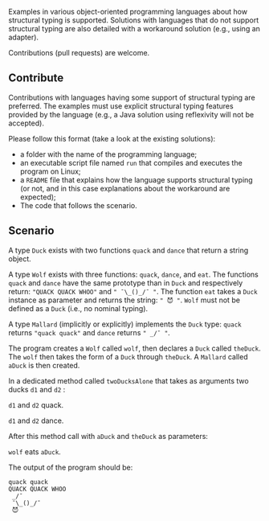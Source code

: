 Examples in various object-oriented programming languages about how structural typing is supported.
Solutions with languages that do not support structural typing are also detailed with a workaround solution (e.g., using an adapter).

Contributions (pull requests) are welcome.

## Contribute

Contributions with languages having some support of structural typing are preferred. The examples must use explicit structural typing features provided by the language (e.g., a Java solution using reflexivity will not be accepted).

Please follow this format (take a look at the existing solutions):
- a folder with the name of the programming language;
- an executable script file named `run` that compiles and executes the program on Linux;
- a `README` file that explains how the language supports structural typing (or not, and in this case explanations about the workaround are expected);
- The code that follows the scenario.

## Scenario

A type `Duck` exists with two functions `quack` and `dance` that return a string object.

A type `Wolf` exists with three functions: `quack`, `dance`, and `eat`. The functions `quack` and `dance` have the same prototype than in `Duck` and respectively return: `"QUACK QUACK WHOO"` and `" ¯\_()_/¯ "`. The function `eat` takes a `Duck` instance as parameter and returns the string: `" 😈 "`. `Wolf` must not be defined as a `Duck` (i.e., no nominal typing). 

A type `Mallard` (implicitly or explicitly) implements the `Duck` type: `quack` returns `"quack quack"` and `dance` returns `" _/¯ "`.

The program creates a `Wolf` called `wolf`, then declares a `Duck` called `theDuck`. The `wolf` then takes the form of a `Duck` through `theDuck`. A `Mallard` called `aDuck` is then created.

In a dedicated method called `twoDucksAlone` that takes as arguments two ducks `d1` and `d2` :

`d1` and `d2` quack.

`d1` and `d2` dance.

After this method call with `aDuck` and `theDuck` as parameters:

`wolf` eats `aDuck`.

The output of the program should be:

```
quack quack
QUACK QUACK WHOO
 _/¯ 
 ¯\_()_/¯ 
 😈 
 ```
